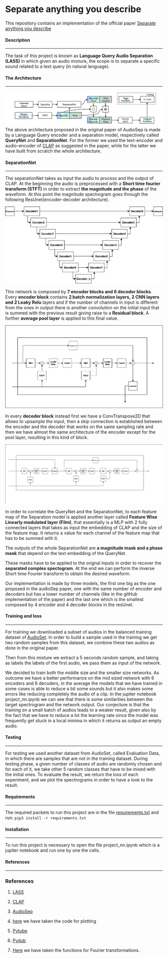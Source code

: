# Separate anything you describe
This repository contains an implementation of the official paper [Separate anything you describe](https://github.com/Audio-AGI/AudioSep)

#### Description
___
The task of this project is known as **Language Query Audio Separation (LASS)** in which given an audio mixture, the scope is to separate a specific sound related to a text query (in natural language).

#### The Architecture
---

![alt text](./assets/architecture.png)
The above architecture proposed in the original paper of AudioSep is made by a Language Query encoder and a separation model, respectively called **QueryNet** and **SeparationNet**.
For the former we used the text-encoder and audio-encoder of [CLAP](https://github.com/LAION-AI/CLAP) as suggested in the paper, while for the latter we have built from scratch the whole architecture. 

#### SeparationNet
---

The separationNet takes as input the audio to process and the output of CLAP. At the beginning the audio is preprocessed with a **Short time fourier transform (STFT)** in order to extract **the magnitude and the phase** of the waveform.
At this point the magnitude spectrogram goes through the following ResUnet(encoder-decoder architecture).


![image](./assets/resunet.png)

This network is composed by **7 encoder blocks and 6 decoder blocks**.
Every **encoder block** contains **2 batch normalization layers, 2 CNN layers and 2 Leaky Relu** layers and if the number of channels in input is different from the ones in output there is another convolution on the initial input that is summed with the previous result giving raise to a **Residual block**.
A further **average pool layer** is applied to this final value.

![image](./assets/encoder(1).png)

In every **decoder block** instead first we have a ConvTranspose2D that allows to upsample the input, then a skip connection is established between the encoder and the decoder that works on the same sampling rate and then we have almost the same architecture of the encoder except for the pool layer, resulting in this kind of block.

![image](./assets/decoder.png)

In order to correlate the QueryNet and the SeparationNet, to each feature map of the Separation model is applied another layer called **Feature Wise Linearly modulated layer (Film)**, that essentially is a MLP with 2 fully connected layers that takes as input the embedding of CLAP and the size of the feature map. It returns a value for each channel of the feature map that has to be summed with it.


The outputs of the whole SeparationNet are **a magnitude mask and a phase mask** that depend on the text embedding of the QueryNet. 

These masks have to be applied to the orignal inputs in order to recover the **separated complex spectogram**. At the end we can perform the inverse Short time Fourier transform to obtain the desired waveform.

Our implementation is made by three models, the first one big as the one proposed in the audioSep paper, one with the same number of encoder and decoders but has a lower number of channels (like in the gitHub implementation of the paper) and the last one which is the smallest composed by 4 encoder and 4 decoder blocks in the resUnet.

#### Training and loss
---
For training we downloaded a subset of audios in the balanced training dataset of [AudioSet](http://research.google.com/audioset/). In order to build a sample used in the training we get two random samples from this dataset, we combine these two audios as done in the original paper.

Then from this mixture we extract a 5 seconds random sample, and taking as labels the labels of the first audio, we pass them as input of the network.

We decided to train both the middle size and the smaller size networks. As outcome we have a better performance on the mid sized network with 6 encoders and 6 decoders, in the average the models that we have trained in some cases is able to reduce a bit some sounds but it also makes some errors like reducing completely the audio of a clip. In the jupiter notebook project_nn.ipynb we can see that there is some similarities between the target spectrogram and the network output. Our conjecture is that the training on a small batch of audios leads to a weaker result, given also by the fact that we have to reduce a lot the learning rate since the model was frequently get stuck in a local minima in which it returns as output an empty audio.


#### Testing
---

For testing we used another dataset from AudioSet, called Evaluation Data, in which there are samples that are not in the training dataset.
During testing phase, a given number of classes of audio are randomly chosen and for each of it, we take other 5 random classes that have to be mixed with the initial ones. To evaluate the result, we return the loss of each experiment, and we plot the spectrograms in order to have a look to the result.

#### Requirements
----
The required packets to run this project are in the file [requirements.txt](https://github.com/LorenzoFrangella/Neural-Networks-Mastrandrea-Frangella/blob/main/requirements.txt)
and run:
```pip3 install -r requirements.txt```


#### Installation
---
To run this project is necessary to open the file project_nn.ipynb which is a jupiter notebook and run one by one the cells. 



#### References 
---




### References

1. [LASS](https://liuxubo717.github.io/LASS-demopage/)

2. [CLAP](https://github.com/LAION-AI/CLAP)

3. [AudioSep](https://github.com/Audio-AGI/AudioSep)

4. [here](https://learnpython.com/blog/plot-waveform-in-python/) we have taken the code for plotting

5. [Pytube](https://github.com/pytube/pytube)

6. [Pydub](https://github.com/jiaaro/pydub)

7. [Here](https://github.com/qiuqiangkong/torchlibrosa/blob/master/torchlibrosa/stft.py) we have taken the functions for Fourier transformations.

 
